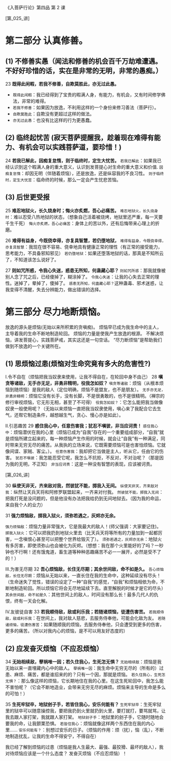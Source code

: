 《入菩萨行论》第四品 第 2 课

[第_025_讲]

# 第二部分 认真修善。

## (1) 不修善实愚（闻法和修善的机会百千万劫难遭遇。不好好珍惜的话，实在是非常的无明，非常的愚痴。）

23 **既得此闲暇，若我不修善，自欺莫胜此，亦无过此愚。**

- `既得此闲暇`：我已经得到了宝贵的暇满人身，有能力，有机会，又有时间修学佛法，非常的难得。
- `若我不修善`：如果因为放逸，不利用这样的一个身份来修习善法（菩萨行）。
- `自欺莫胜此`：自欺没有更超过这样的做法。
- `亦无过此愚`：也没有比这样的行为更愚蠢。

## (2) 临终起忧苦 (寂天菩萨提醒我，趁着现在难得有能力、有机会可以实践菩萨道，要珍惜！)

24 **若我已解此，因痴复怠惰，则于临终时，定生大忧苦。**
`若我已解此`：如果我已经认识到这个暇满人身的重大意义，认识到发菩提心对生命的重大意义和价值.
`因痴复怠惰`：却因无明（伴随着烦恼），还是放逸，还是纵容我的不良习性。
`则于临终时，定生大忧苦`：临命终的时候，那么一定会产生忧悲苦恼。

## (3) 后世更受报

25 **难忍地狱火，长久烧身时；悔火亦炙燃，吾心必痛苦。**
`难忍地狱火，长久烧身时`：难以忍受八热地狱的状态，（想象自己活着被烧烤，地狱里还严重，每一天要千生千死）
`悔火亦炙燃，吾心必痛苦`：身体上的苦以外，还有后悔带来心理上的折磨。

26 **难得有益身，今既侥幸得，亦复具智慧，若仍堕地狱，**
`难得有益身，今既侥幸得，亦复具智慧`：我现在很不容易、侥幸地具有健康正常的理性（有正常的接受能力，思考能力，不具备邪知邪见）
`若仍堕地狱`：如果还堕落地狱的话，那真是不知所云了，不知道该怎么说好了。

27 **则如咒所惑，令我心失迷，惑患无所知，何蛊藏心耶？**
`则如咒所惑`：那我就像被别人念了咒之后，已经傻掉了，糊涂掉了。
`令我心失迷`：让我的心失去正常的理性。迷掉了，晕掉了，傻掉了。
`惑患无所知，何蛊藏心耶？`这种蛊毒、邪术迷惑，让我变得不清醒，失去分辨能力，做出错误的选择。

# 第三部分 尽力地断烦恼。

放逸的源头是烦恼(无始以来所积累的贪嗔痴)。
烦恼早已成为我生命中的主人，主导着我的生命不断地制造轮回。
烦恼的力量是使我产生放逸的根源。
不解决烦恼，讲发菩提心，实践菩萨戒，其实这还是一句空话。
“尽力断烦恼”是帮助我们做到不放逸的一个关键所在。

## (1) 思烦恼过患(烦恼对生命究竟有多大的危害性?)

Ⅰ.令不自在（烦恼把我当奴隶来使用，让我不得自在，在轮回中身不由己）
28 **嗔贪等诸敌，无手亦无足，非勇非精明，役我怎如奴？**
`嗔贪等诸敌`：烦恼（从根本烦恼到随烦恼）是我的敌人（定位明确，烦恼不是盟友，也不是朋友）。
`无手亦无足，非勇非精明`：烦恼它没有长手，没有长脚，不是很勇敢的，也不是很精明。（禅宗的修行审视烦恼，它无形无相，甚至了不可得）
`役我怎如奴？`：它怎么能把我当做像奴隶一般使用呢？（无始以来烦恼一直把我当奴隶使用，嗔心来了我配合它去生气，还帮它制造条件，越想越生气，贪心、慢心亦是如此）。

Ⅱ.引恶趣苦
29 **惑住我心中，任意伤害我；犹忍不嗔彼，非当应诃责！**
`惑住我心中`：烦恼潜伏在我的心里（烦恼已成为“自我”存在的一个重要组成部分，“自我”就是烦恼所建立起来的，每一种烦恼产生作用的时候，就会让“自我”有一种满足，同时带来无穷无尽的痛苦。从我执的立场来说，它既需要烦恼可是也害怕烦恼。它就像间谍、家贼、客尘。）。
`任意伤害我`：我却把它当做是主人，听从它，任由它的伤害。
`犹忍不嗔彼`：我怎能忍受它呢，我怎么不抗拒，不反对，不对治呢？（那是因为我的无明，不正知）
`非当应诃责`：这是一种没有智慧的表现，应该被诃责。

[第_026_讲]

30 **纵使天非天，齐来敌对我，然彼犹不能，掷我入无间。**
`纵使天非天，齐来敌对我`：纵然让天兵天将和阿修罗联盟起来，一齐来对付我。
`然彼犹不能，掷我入无间`：把我打死是没问题的，但是他没有办法把我给扔到无间地狱去。（因为我的命运，来自我个人的业力）

31 **强力烦恼敌，掷我入狱火，须弥若遇之，灰烬亦无余。**

`强力烦恼敌`：烦恼力量非常强大，它是我最大的敌人！(师父强调：大家要记住)。
`掷我入狱火`：它可以把我扔到地狱火里去（比天兵天将等所有的力量加到一起都厉害，一念嗔恨心甚至可以把整个世界给毁灭了）。
`须弥若遇之，灰烬亦无余`：地狱火有多厉害，即使须弥山也会被化为灰烬。（想想：我在那个火里能好的了吗？一秒钟也不行啊！还有饿鬼道，畜生道等种种恶趣痛苦不必一一展开，必然是受不了的！）

Ⅲ.为害无尽期
32 **吾心烦恼敌，长住无尽期；其余世间敌，命不如是久。**
`吾心烦恼敌，长住无尽期`：烦恼从无始以来，一直长住在我的生命中，这种延续没有尽头！（生命迷失了觉性，错误的设定了一种“自我”的感觉，“自我”和烦恼相依为命，不断地制造轮回。所以烦恼它将会无尽地延续下去。直至解脱的时候才是它的尽头）
`其余世间敌，命不如是久`：其他世间上的敌人，时间没有那么长！最多几代人的仇恨，终有一天会化解。

Ⅳ.友彼徒自害
33 **若我顺侍敌，敌或利乐我；若随诸烦恼，徒遭伤害苦。**
`若我顺侍敌，敌或利乐我`：在世间上，我对敌人慈悲，去服务侍奉他，可能会化敌为友。
`若随诸烦恼，徒遭伤害苦`：如果随顺我的烦恼，去服务侍奉他，只会遭受到更多的伤害，更多的痛苦。（所以对我内心的烦恼，是不可以用友好态度的）

## (2) 应发奋灭烦恼（不应忍烦恼）

34 **无始相续敌，孽祸唯一因；若久住我心，生死怎无惧？**
`无始相续敌`：烦恼是我无始以来一直埋藏内心中的敌人。
`孽祸唯一因`：我生命中无穷无尽的（所有的）过患、麻烦、痛苦，都是谁招来的的？只有一个因，那就是烦恼。
`若久住我心，生死怎无惧？`：那么像这样的烦恼，它长期地住在我的心里。在这生死轮回中，我怎么能不害怕呢？（它会不断地造业，会带来无穷无尽的麻烦。烦恼来主导的生命是多么的可怕！）

35 **生死牢狱卒，地狱刽子手，若皆住我心，安乐何能有？**
`生死牢狱卒`：生死牢狱里的狱卒可以随意操控我，要把我扔到火里就扔到火里，要打就打，要骂就骂，让我去跟人家打架，我就跟人家打架。
`地狱刽子手`：地狱里的刽子手，它随时随地会要我的命，让我颤栗恐惧。
`若皆住我心`：烦恼就像这样两个东西住在我的内心里......
`安乐何能有？`：别想过安乐的日子。（烦恼的作用：烦（扰），恼（乱），不断地制造扰乱，让我的生命不得安宁，不得自在）

我已经了解到烦恼的过患（烦恼是我人生最大、最强、最狡猾、最坏的敌人），我对待烦恼应该是一个什么态度？
发奋灭烦恼（不应忍烦恼）！
